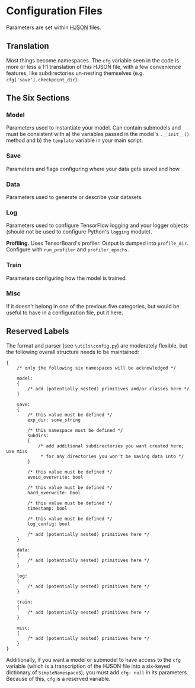 # Configuration Files
Parameters are set within [HJSON](https://hjson.github.io/) files.

## Translation
Most things become namespaces. The `cfg` variable seen in the code is more or
less a 1:1 translation of this HJSON file, with a few convenience features,
like subdirectories un-nesting themselves (e.g. `cfg['save'].checkpoint_dir`).

## The Six Sections

### Model
Parameters used to instantiate your model. Can contain submodels and must be consistent with a) the variables passed in
the model's `.__init__()` method and b) the `template` variable in your main script.

### Save
Parameters and flags configuring where your data gets saved and how.

### Data
Parameters used to generate or describe your datasets.

### Log
Parameters used to configure TensorFlow logging and your logger objects (should not be used to configure Python's
`logging` module).

**Profiling.** Uses TensorBoard's profiler. Output is dumped into `profile_dir`. Configure with `run_profiler` and `profiler_epochs`.

### Train
Parameters configuring how the model is trained.

### Misc
If it doesn't belong in one of the previous five categories, but would be useful to have in a configuration file, put
it here.

## Reserved Labels
The format and parser (see `\utils\config.py`) are moderately flexible, but
the following overall structure needs to be maintained:

```HJSON
{
    /* only the following six namespaces will be acknowledged */

    model:
    {
        /* add (potentially nested) primitives and/or classes here */
    }

    save:
    {
        /* this value must be defined */
        exp_dir: some_string

        /* this namespace must be defined */
        subdirs:
        {
            /* add additional subdirectories you want created here; use misc
             * for any directories you won't be saving data into */
        }

        /* this value must be defined */
        avoid_overwrite: bool

        /* this value must be defined */
        hard_overwrite: bool

        /* this value must be defined */
        timestamp: bool

        /* this value must be defined */
        log_config: bool

        /* add (potentially nested) primitives here */
    }

    data:
    {
        /* add (potentially nested) primitives here */
    }

    log:
    {
        /* add (potentially nested) primitives here */
    }

    train:
    {
        /* add (potentially nested) primitives here */
    }

    misc:
    {
        /* add (potentially nested) primitives here */
    }
}

```

Additionally, if you want a model or submodel to have access to the `cfg` variable (which is a transcription of the
HJSON file into a six-keyed dictionary of `SimpleNamespace`s), you must add `cfg: null` in its parameters. Because of
this, `cfg` is a reserved variable.
